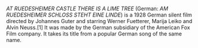 _AT RUEDESHEIMER CASTLE THERE IS A LIME TREE_ (German: _AM RUEDESHEIMER SCHLOSS STEHT EINE LINDE_) is a 1928 German silent film directed by Johannes Guter and starring Werner Fuetterer, Marija Leiko and Alvin Neuss.[1] It was made by the German subsidiary of the American Fox Film company. It takes its title from a popular German song of the same name.
